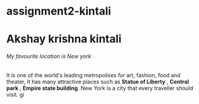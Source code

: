 # assignment2-kintali

# Akshay krishna kintali

###### My favourite location is New york

It is one of the world's leading metropolises for art, fashion, food and theater, It has many attractive places such as **Statue of Liberty** , **Central park** , **Empire state building** .New York is a city that every traveller should visit.
gi

